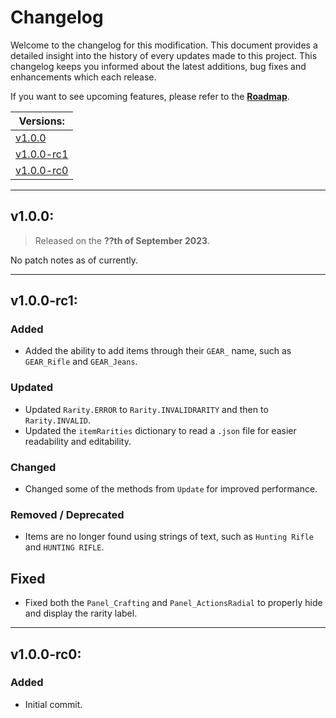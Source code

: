 # Changelog

Welcome to the changelog for this modification. This document provides a detailed insight into the history of every updates made to this project. This changelog keeps you informed about the latest additions, bug fixes and enhancements which each release.

If you want to see upcoming features, please refer to the [**Roadmap**]().

| Versions: |
| - |
| [v1.0.0](#v100) |
| [v1.0.0-rc1](#v100-rc1) |
| [v1.0.0-rc0](#v100-rc0) |

---

## v1.0.0:

> Released on the **??th of September 2023**.

No patch notes as of currently.

---

## v1.0.0-rc1:

### Added
- Added the ability to add items through their `GEAR_` name, such as `GEAR_Rifle` and `GEAR_Jeans`.

### Updated
- Updated `Rarity.ERROR` to `Rarity.INVALIDRARITY` and then to `Rarity.INVALID`.
- Updated the `itemRarities` dictionary to read a `.json` file for easier readability and editability.

### Changed
- Changed some of the methods from `Update` for improved performance.

### Removed / Deprecated
- Items are no longer found using strings of text, such as `Hunting Rifle` and `HUNTING RIFLE`.

## Fixed
- Fixed both the `Panel_Crafting` and `Panel_ActionsRadial` to properly hide and display the rarity label.

---

## v1.0.0-rc0:

### Added
- Initial commit.
